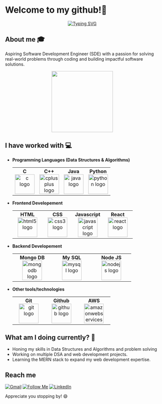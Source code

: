 # Welcome to my github!👋

<p align="center">
  <a href="https://git.io/typing-svg">
    <img src="https://readme-typing-svg.demolab.com?font=Poppins&size=30&duration=2850&pause=1000&color=58F5F7&background=FFCCEA00&center=true&width=435&lines=Hello!+i'm+Ankit;An+Engineer;A+Learner;" alt="Typing SVG" />
  </a>
</p>

## About me :mortar_board:
Aspiring Software Development Engineer (SDE) with a passion for solving real-world problems through coding and building impactful software solutions.

<div align="center">
  <img height="200" src="https://camo.githubusercontent.com/88adc7c88c9d3dba7479020846ed35d13410e3707c7f149e1c6140cc6beaef9a/68747470733a2f2f70687973696373677572756b756c2e66696c65732e776f726470726573732e636f6d2f323031392f30322f6368617261637465722d312e676966"  />
</div>

## I have worked with :computer:

- **Programming Languages (Data Structures & Algorithms)**
  <center>
    <table>
      <tbody>
        <tr>
          <td width="25%" align="center">
            <span><strong>C</strong></span><br/>
            <img src="https://cdn.jsdelivr.net/gh/devicons/devicon/icons/c/c-original.svg" height="64px" width="64px" alt="c logo"  />
          </td>
          <td width="25%" align="center">
            <span><strong>C++</strong></span><br/>
            <img src="https://cdn.jsdelivr.net/gh/devicons/devicon/icons/cplusplus/cplusplus-original.svg" height="64px" width="64px" alt="cplusplus logo"  />
          </td>
          <td width="25%" align="center">
            <span><strong>Java</strong></span><br/>
            <img src="https://cdn.jsdelivr.net/gh/devicons/devicon/icons/java/java-original.svg" height="64px" width="64px" alt="java logo"  />
          </td>
          <td width="25%" align="center">
            <span><strong>Python</strong></span><br/>
            <img src="https://cdn.jsdelivr.net/gh/devicons/devicon/icons/python/python-original.svg" height="64px" width="64px" alt="python logo"  />
          </td>
        </tr>
      </tbody>
    </table>
  </center>

- **Frontend Developement**
  <center>
    <table>
      <tbody>
        <tr>
          <td width="25%" align="center">
            <span><strong>HTML</strong></span><br/>
            <img src="https://cdn.jsdelivr.net/gh/devicons/devicon/icons/html5/html5-original.svg" height="64px" width="64px" alt="html5 logo"  />
          </td>
          <td width="25%" align="center">
            <span><strong>CSS</strong></span><br/>
            <img src="https://cdn.jsdelivr.net/gh/devicons/devicon/icons/css3/css3-original.svg" height="64px" width="64px" alt="css3 logo"  />
          </td>
          <td width="25%" align="center">
            <span><strong>Javascript</strong></span><br/>
            <img src="https://cdn.jsdelivr.net/gh/devicons/devicon/icons/javascript/javascript-original.svg" height="64px" width="64px" alt="javascript logo"  />
          </td>
          <td width="25%" align="center">
            <span><strong>React</strong></span><br/>
            <img src="https://cdn.jsdelivr.net/gh/devicons/devicon/icons/react/react-original.svg" height="64px" width="64px" alt="react logo"  />
          </td>
        </tr>
      </tbody>
    </table>
  </center>


- **Backend Developement**
  <center>
    <table>
      <tbody>
        <tr>
          <td width="25%" align="center">
            <span><strong>Mongo DB</strong></span><br/>
            <img src="https://cdn.jsdelivr.net/gh/devicons/devicon/icons/mongodb/mongodb-original.svg" height="64px" width="64px" alt="mongodb logo"  />
          </td>
          <td width="25%" align="center">
            <span><strong>My SQL</strong></span><br/>
            <img src="https://cdn.jsdelivr.net/gh/devicons/devicon/icons/mysql/mysql-original.svg" height="64px" width="64px" alt="mysql logo"  />
          </td>
          <td width="25%" align="center">
            <span><strong>Node JS</strong></span><br/>
            <img src="https://cdn.jsdelivr.net/gh/devicons/devicon/icons/nodejs/nodejs-original.svg" height="64px" width="64px" alt="nodejs logo"  />
          </td>
        </tr>
      </tbody>
    </table>
  </center>

- **Other tools/technologies**
  <center>
    <table>
      <tbody>
        <tr>
          <td width="25%" align="center">
            <span><strong>Git</strong></span><br/>
            <img src="https://cdn.jsdelivr.net/gh/devicons/devicon/icons/git/git-original.svg" height="64px" width="64px" alt="git logo"  />
          </td>
          <td width="25%" align="center">
            <span><strong>Github</strong></span><br/>
            <img src="https://cdn.jsdelivr.net/gh/devicons/devicon/icons/github/github-original.svg" height="64px" width="64px" alt="github logo"  />
          </td>
          <td width="25%" align="center">
            <span><strong>AWS</strong></span><br/>
            <img src="https://cdn.jsdelivr.net/gh/devicons/devicon/icons/amazonwebservices/amazonwebservices-line-wordmark.svg" height="64px" width="64px" alt="amazonwebservices logo"  />
          </td>
        </tr>
      </tbody>
    </table>
  </center>

## What am I doing currently? :thinking:
- Honing my skills in Data Structures and Algorithms and problem solving
- Working on multiple DSA and web development projects.
- Learning the MERN stack to expand my web development expertise.

## Reach me
[![Gmail](https://img.shields.io/badge/Gmail-%23D44638?style=flat&logo=gmail&logoColor=white)](mailto:ankit210716@gmail.com)
[![Follow Me](https://img.shields.io/badge/Follow%20me-%23FF4500?style=flat&logo=github)](https://github.com/Ankit-1607)
[![LinkedIn](https://img.shields.io/badge/LinkedIn-%230077B5?style=flat&logo=linkedin&logoColor=white)](https://www.linkedin.com/in/ankit-kumar-singh-939588263/)

<!--
## My github stats
![Ankit's stats](https://github-readme-stats.vercel.app/api?username=Ankit-1607&show_icons=true&count_private=true&hide=stars)
-->
<p align="left">Appreciate you stopping by! 😄</p>
